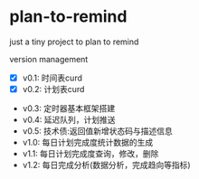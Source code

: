# plan-to-remind

just a tiny project to plan to remind

version management

- [x] v0.1: 时间表curd
- [x] v0.2: 计划表curd
- v0.3: 定时器基本框架搭建
- v0.4: 延迟队列，计划推送
- v0.5: 技术债:返回值新增状态码与描述信息
- v1.0: 每日计划完成度统计数据的生成
- v1.1: 每日计划完成度查询，修改，删除
- v1.2: 每日完成分析(数据分析，完成趋向等指标)